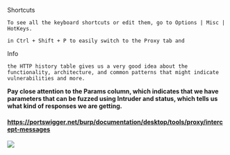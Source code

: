 


Shortcuts
````
To see all the keyboard shortcuts or edit them, go to Options | Misc | HotKeys.

in Ctrl + Shift + P to easily switch to the Proxy tab and 
`````


Info
````
the HTTP history table gives us a very good idea about the functionality, architecture, and common patterns that might indicate vulnerabilities and more.

`````


**Pay close attention to the Params column, which indicates that we have parameters that can be fuzzed using Intruder and status, which tells us what kind of responses we are getting.**


#### https://portswigger.net/burp/documentation/desktop/tools/proxy/intercept-messages

![](../Imagens/Pasted%20image%2020240706140523.png)







